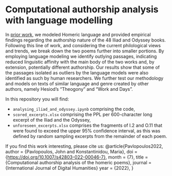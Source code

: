 # Computational authorship analysis with language modelling

In [prior work](https://dl.acm.org/doi/10.1145/3526242.3526256), we modeled Homeric language and provided empirical findings regarding the authorship nature of the 48 Iliad and Odyssey books. Following this line of work, and considering the current philological views and trends, we break down the two poems further into smaller portions. By employing language modeling we identify outlying passages, indicating reduced linguistic affinity with the main body of the two works and, by extension, potentially different authorship. Our results show that some of the passages isolated as outliers by the language models were also identified as such by human researchers. We further test our methodology and models on texts of similar language and genre created by other authors, namely Hesiod’s “Theogony” and “Work and Days”.

In this repository you will find:
* `analysing_iliad_and_odyssey.ipynb` comprising the code,
* `scored_excerpts.xlsx` comprising the PPL per 600-character long excerpt of the Iliad and the Odyssey,
* `unforeseen_excerpts.xlsx` comprises the fragments of I.2 and O.11 that were found to exceed the upper 95% confidence interval, as this was defined by random sampling excerpts from the remainder of each poem.

If you find this work interesting, please cite us:
@article{Pavlopoulos2022,
  author = {Pavlopoulos, John and Konstantinidou, Maria},
  doi = {https://doi.org/10.1007/s42803-022-00046-7},
  month = {7},
  title = {Computational authorship analysis of the homeric poems},
  journal = {International Journal of Digital Humanities}
  year = {2022},
}
